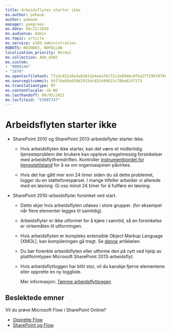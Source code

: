 ```yaml
---
title: Arbeidsflyten starter ikke
ms.author: pebaum
author: pebaum
manager: pamgreen
ms.date: 04/21/2020
ms.audience: Admin
ms.topic: article
ms.service: o365-administration
ROBOTS: NOINDEX, NOFOLLOW
localization_priority: Normal
ms.collection: Adm_O365
ms.custom:
- "9000144"
- "1670"
ms.openlocfilehash: 77a3c022a9a3a82041b4a4a70c72c2e0940c0fba27f296f07881e3abebf1e464
ms.sourcegitcommit: b5f7da89a650d2915dc652449623c78be6247175
ms.translationtype: MT
ms.contentlocale: nb-NO
ms.lasthandoff: 08/05/2021
ms.locfileid: "53907747"
---
```

# <a name="workflow-is-not-starting"></a>Arbeidsflyten starter ikke

- SharePoint 2010 og SharePoint 2013-arbeidsflyter starter ikke.

    - Hvis arbeidsflyten ikke starter, kan det være et midlertidig tjenesteproblem der brukere kan oppleve uregelmessig forsinkelser med arbeidsflytfremdriften. Kontroller [instrumentbordet for tjenestetilstand](https://admin.microsoft.com/AdminPortal/Home/servicehealth) for å se om organisasjonen påvirkes.

    - Hvis det har gått mer enn 24 timer siden du så dette problemet, logger du en støtteforespørsel. I mange tilfeller arbeider vi allerede med en løsning. Gi oss minst 24 timer for å fullføre en løsning.

- SharePoint 2010-arbeidsflyter forsinket ved start.

    - Dette skjer hvis arbeidsflyten utløses i store grupper. (for eksempel når flere elementer legges til samtidig).

    - Arbeidsflyter er ikke utformet for å kjøre i sanntid, så en forsinkelse er virkemåten til utformingen.

   -  Hvis arbeidsflyten er kompleks extensible Object Markup Language (XMOL), kan kompileringen gå tregt. Se [denne](https://support.microsoft.com//kb/3043697) artikkelen.

    - Du bør forenkle arbeidsflyten eller utforme den på nytt ved hjelp av plattformtypen Microsoft SharePoint 2013-arbeidsflyt.

    - Hvis arbeidsflytloggen har blitt stor, vil du kanskje fjerne elementene eller opprette en ny loggliste.

        Mer informasjon: [Tømme arbeidsflytloggen](https://blogs.technet.microsoft.com/marj/2015/08/07/sharepoint-2010-workflows-best-practice-purge-workflow-history-list-items/)


## <a name="related-topics"></a>Beslektede emner
Vil du prøve Microsoft Flow i SharePoint Online?
- [Opprette Flow](https://support.office.com/article/Create-a-flow-for-a-list-or-library-in-SharePoint-Online-or-OneDrive-for-Business-a9c3e03b-0654-46af-a254-20252e580d01) 
- [SharePoint og Flow](https://flow.microsoft.com/blog/sharepoint-and-flow/) 
